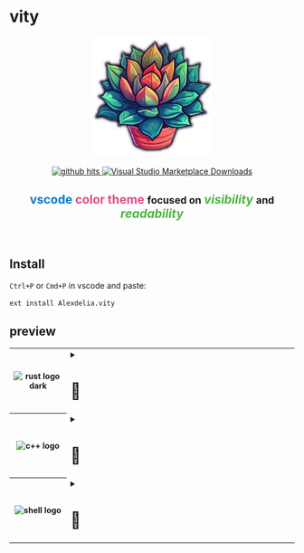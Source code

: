 # vity

<!-- logo -->
<p align="center">
	<img alt="vity logo" src="https://raw.githubusercontent.com/Alexdelia/vity/main/icon.png" width="42%">
</p>

<!-- badges -->
<p align="center">
	<a href="https://github.com/Alexdelia/vity-vscode">
		<img alt="github hits" src="https://img.shields.io/endpoint?color=d5397b&logo=github&style=for-the-badge&url=https%3A%2F%2Fhits.dwyl.com%2FAlexdelia%2Fvity.json">
	</a>
	<a href="https://marketplace.visualstudio.com/items?itemName=Alexdelia.vity">
		<img alt="Visual Studio Marketplace Downloads" src="https://img.shields.io/visual-studio-marketplace/d/Alexdelia.vity?color=informational&logo=visualstudiocode&style=for-the-badge">
	</a>
</p>

<!-- additional info -->
<!--
<p align="center">
	<a href="https://marketplace.visualstudio.com/items?itemName=Alexdelia.vity">
		<img alt="Visual Studio Marketplace Version" src="https://img.shields.io/visual-studio-marketplace/v/Alexdelia.vity?color=blue&logo=visualstudiocode&style=for-the-badge">
	</a>
	<a href="https://marketplace.visualstudio.com/items?itemName=Alexdelia.vity">
		<img alt="Visual Studio Marketplace Installs" src="https://img.shields.io/visual-studio-marketplace/i/Alexdelia.vity?color=blue&logo=visualstudiocode&style=for-the-badge">
	</a>
	<a href="https://marketplace.visualstudio.com/items?itemName=Alexdelia.vity">
		<img alt="Visual Studio Marketplace Rating" src="https://img.shields.io/visual-studio-marketplace/r/Alexdelia.vity?color=blue&logo=visualstudiocode&style=for-the-badge">
	</a>
</p>
-->

<!-- description -->
<h2 align="center">
	<span style="color: #007ACC">vscode</span>
	<b style="color: #E34A87">color theme</b>
	<small>focused on</small>
	<i style="color: #4BB543">visibility</i>
	<small>and</small>
	<i style="color: #4BB543">readability</i>
</h2>

<br>

<!-- install -->
## Install
`Ctrl+P` or `Cmd+P` in vscode and paste:
```
ext install Alexdelia.vity
```

<!-- preview -->
## preview

<p align="center">
	<table>
		<!-- rust -->
		<tr>
			<th width="20%">
				<picture>
					<source srcset="https://www.nicepng.com/png/full/34-348422_community-spotlight-rust-programming-language.png" media="(prefers-color-scheme: dark)">
					<img alt="rust logo dark" src="https://upload.wikimedia.org/wikipedia/commons/thumb/d/d5/Rust_programming_language_black_logo.svg/2048px-Rust_programming_language_black_logo.svg.png" width="100%"/>
				</picture>
			</th>
			<td width="100%">
				<details><summary><h1>👀</h1></summary>
					<img alt="rust preview 0" src="https://raw.githubusercontent.com/Alexdelia/vity/main/preview/rs0.png" width="100%"/>
					<img alt="rust preview 1" src="https://raw.githubusercontent.com/Alexdelia/vity/main/preview/rs1.png" width="100%"/>
					<img alt="rust preview 2" src="https://raw.githubusercontent.com/Alexdelia/vity/main/preview/rs2.png" width="100%"/>
				</details>
			</td>
		</tr>
		<!-- c++ -->
		<tr>
			<th width="20%">
				<img alt="c++ logo" src="https://upload.wikimedia.org/wikipedia/commons/thumb/1/18/ISO_C%2B%2B_Logo.svg/1822px-ISO_C%2B%2B_Logo.svg.png" width="100%"/>
			</th>
			<td width="100%">
				<details><summary><h1>👀</h1></summary>
					<img alt="c++ preview" src="https://raw.githubusercontent.com/Alexdelia/vity/main/preview/cpp.png" width="100%"/>
				</details>
			</td>
		</tr>
		<!-- shell -->
		<tr>
			<th width="20%">
				<img alt="shell logo" src="https://upload.wikimedia.org/wikipedia/commons/thumb/4/4b/Bash_Logo_Colored.svg/2048px-Bash_Logo_Colored.svg.png" width="100%"/>
			</th>
			<td width="100%">
				<details><summary><h1>👀</h1></summary>
					<img alt="shell preview" src="https://raw.githubusercontent.com/Alexdelia/vity/main/preview/sh.png" width="100%"/>
				</details>
			</td>
		</tr>
	</table>
</p>
